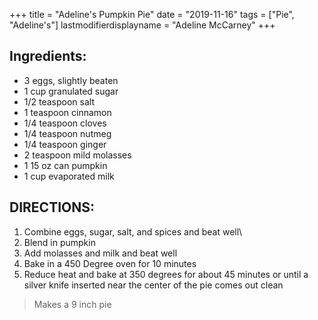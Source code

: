 +++
title = "Adeline's Pumpkin Pie"
date = "2019-11-16"
tags = ["Pie", "Adeline's"]
lastmodifierdisplayname = "Adeline McCarney"
+++

## Ingredients:

* 3 eggs, slightly beaten
* 1 cup granulated sugar
* 1/2 teaspoon salt
* 1 teaspoon cinnamon
* 1/4 teaspoon cloves
* 1/4 teaspoon nutmeg
* 1/4 teaspoon ginger
* 2 teaspoon mild molasses
* 1 15 oz can pumpkin
* 1 cup evaporated milk

## DIRECTIONS:

1. Combine eggs, sugar, salt, and spices and beat well\
2. Blend in pumpkin
3. Add molasses and milk and beat well
4. Bake in a 450 Degree oven for 10 minutes
5. Reduce heat and bake at 350 degrees for about 45 minutes or until a silver knife inserted near the center of the pie comes out clean

> Makes a 9 inch pie
